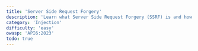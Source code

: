 ```yaml
---
title: 'Server Side Request Forgery'
description: 'Learn what Server Side Request Forgery (SSRF) is and how to prevent it.'
category: 'Injection'
difficulty: 'easy'
owasp: 'API6:2023'
todo: true
---
```

